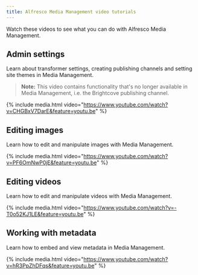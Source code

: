 ```yaml
---
title: Alfresco Media Management video tutorials
---
```


Watch these videos to see what you can do with Alfresco Media Management.

## Admin settings

Learn about transformer settings, creating publishing channels and setting site themes in Media Management.

> **Note:** This video contains functionality that's no longer available in Media Management, i.e. the Brightcove publishing channel.

{% include media.html video="https://www.youtube.com/watch?v=CHGBxV7DarE&feature=youtu.be" %}

## Editing images

Learn how to edit and manipulate images with Media Management.

{% include media.html video="https://www.youtube.com/watch?v=PF6OmNwP0jE&feature=youtu.be" %}

## Editing videos

Learn how to edit and manipulate videos with Media Management.

{% include media.html video="https://www.youtube.com/watch?v=-T0o52KJ1LE&feature=youtu.be" %}

## Working with metadata

Learn how to embed and view metadata in Media Management.

{% include media.html video="https://www.youtube.com/watch?v=hR3PpZhDFqs&feature=youtu.be" %}

